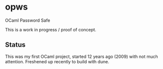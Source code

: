 opws
====

OCaml Password Safe

This is a work in progress / proof of concept.

Status
--

This was my first OCaml project, started 12 years ago (2009) with not much
attention. Freshened up recently to build with dune.
